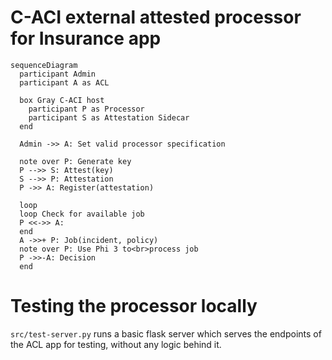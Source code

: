 # C-ACI external attested processor for Insurance app

```mermaid
sequenceDiagram
  participant Admin
  participant A as ACL

  box Gray C-ACI host
    participant P as Processor
    participant S as Attestation Sidecar
  end

  Admin ->> A: Set valid processor specification

  note over P: Generate key
  P -->> S: Attest(key)
  S -->> P: Attestation
  P ->> A: Register(attestation)

  loop 
  loop Check for available job
  P <<->> A: 
  end
  A ->>+ P: Job(incident, policy)
  note over P: Use Phi 3 to<br>process job
  P ->>-A: Decision
  end
```

# Testing the processor locally

`src/test-server.py` runs a basic flask server which serves the endpoints of the ACL app for testing, without any logic behind it.
